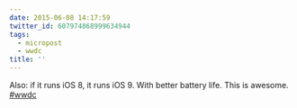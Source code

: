 ```yaml
---
date: 2015-06-08 14:17:59
twitter_id: 607974868999634944
tags:
  - micropost
  - wwdc
title: ''
---
```


Also: if it runs iOS 8, it runs iOS 9. With better battery life. This is awesome. [#wwdc](https://twitter.com/hashtag/wwdc)
